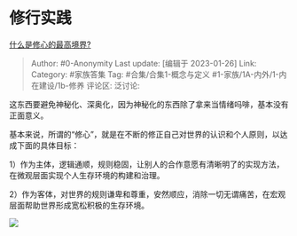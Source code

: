 # 修行实践
[什么是修心的最高境界?](https://www.zhihu.com/question/382191130/answer/2861182866)

> Author: #0-Anonymity
> Last update: [编辑于 2023-01-26]
> Link:
> Category: #家族答集
> Tag: #合集/合集1-概念与定义 #1-家族/1A-内外/1-内在建设/1b-修养
> 评论区:
> 泛讨论:

这东西要避免神秘化、深奥化，因为神秘化的东西除了拿来当情绪吗啡，基本没有正面意义。

基本来说，所谓的“修心”，就是在不断的修正自己对世界的认识和个人原则，以达成下面的具体目标：

1）作为主体，逻辑通顺，规则稳固，让别人的合作意愿有清晰明了的实现方法，在微观层面实现个人生存环境的构建和治理。

2）作为客体，对世界的规则谦卑和尊重，安然顺应，消除一切无谓痛苦，在宏观层面帮助世界形成宽松积极的生存环境。

![](https://pica.zhimg.com/50/v2-c0919ce68e979848a797c32579ef1c74_720w.jpg?source=1940ef5c)
